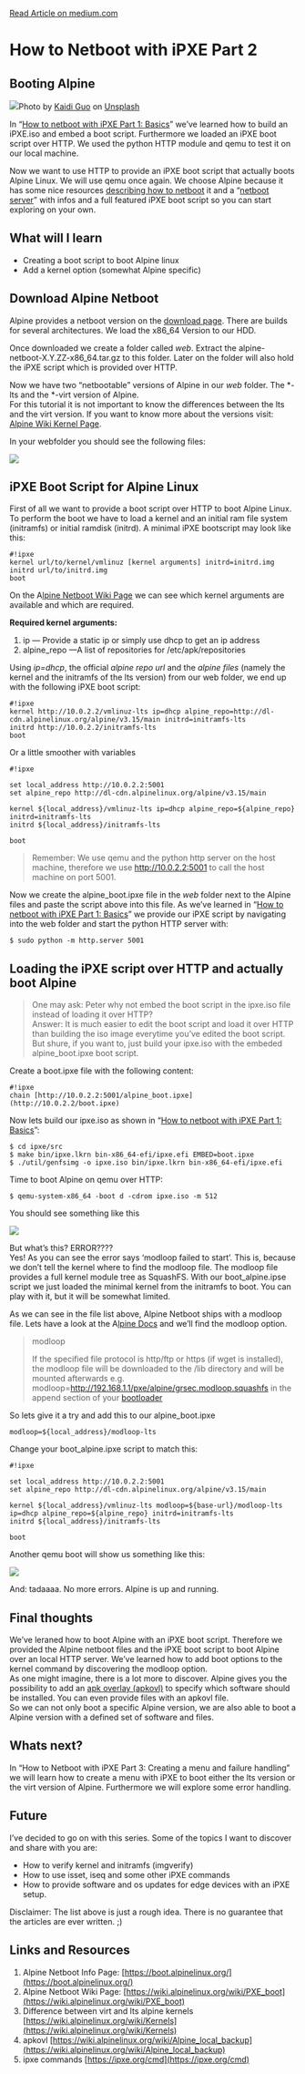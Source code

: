 [Read Article on medium.com](https://medium.com/@peter.bolch/how-to-netboot-with-ipxe-6191ed711348) 

How to Netboot with iPXE Part 2
===============================

Booting Alpine
--------------

![](https://miro.medium.com/max/1400/0*Im4HYlTDlK2AtpOM)Photo by [Kaidi Guo](https://unsplash.com/@kaidi_guo?utm_source=medium&utm_medium=referral) on [Unsplash](https://unsplash.com?utm_source=medium&utm_medium=referral)

In “[How to netboot with iPXE Part 1: Basics](https://medium.com/@peter.bolch/how-to-netboot-with-ipxe-6a41db514dee)” we’ve learned how to build an iPXE.iso and embed a boot script. Furthermore we loaded an iPXE boot script over HTTP. We used the python HTTP module and qemu to test it on our local machine.

Now we want to use HTTP to provide an iPXE boot script that actually boots Alpine Linux. We will use qemu once again. We choose Alpine because it has some nice resources [describing how to netboot](https://wiki.alpinelinux.org/wiki/PXE_boot) it and a “[netboot server](https://boot.alpinelinux.org/)” with infos and a full featured iPXE boot script so you can start exploring on your own.

What will I learn
-----------------

*   Creating a boot script to boot Alpine linux
*   Add a kernel option (somewhat Alpine specific)

Download Alpine Netboot
-----------------------

Alpine provides a netboot version on the [download page](https://alpinelinux.org/downloads/). There are builds for several architectures. We load the x86_64 Version to our HDD.

Once downloaded we create a folder called _web_. Extract the alpine-netboot-X.Y.ZZ-x86_64.tar.gz to this folder. Later on the folder will also hold the iPXE script which is provided over HTTP.

Now we have two “netbootable” versions of Alpine in our _web_ folder. The *-lts and the *-virt version of Alpine.  
For this tutorial it is not important to know the differences between the lts and the virt version. If you want to know more about the versions visit: [Alpine Wiki Kernel Page](https://wiki.alpinelinux.org/wiki/Kernels).

In your webfolder you should see the following files:

![](https://miro.medium.com/max/368/1*pEIL0qTQzkSs7M8-Zrg98g.png)

iPXE Boot Script for Alpine Linux
---------------------------------

First of all we want to provide a boot script over HTTP to boot Alpine Linux. To perform the boot we have to load a kernel and an initial ram file system (initramfs) or initial ramdisk (initrd). A minimal iPXE bootscript may look like this:

```
#!ipxe  
kernel url/to/kernel/vmlinuz [kernel arguments] initrd=initrd.img  
initrd url/to/initrd.img  
boot
```

On the A[lpine Netboot Wiki Page](https://wiki.alpinelinux.org/wiki/PXE_boot) we can see which kernel arguments are available and which are required.

**Required kernel arguments:**

1.  ip — Provide a static ip or simply use dhcp to get an ip address
2.  alpine_repo —A list of repositories for /etc/apk/repositories

Using _ip=dhcp_, the official _alpine repo url_ and the _alpine files_ (namely the kernel and the initramfs of the lts version) from our web folder, we end up with the following iPXE boot script:

```
#!ipxe  
kernel http://10.0.2.2/vmlinuz-lts ip=dhcp alpine_repo=http://dl-cdn.alpinelinux.org/alpine/v3.15/main initrd=initramfs-lts  
initrd http://10.0.2.2/initramfs-lts  
boot
```

Or a little smoother with variables

```
#!ipxe  
  
set local_address http://10.0.2.2:5001  
set alpine_repo http://dl-cdn.alpinelinux.org/alpine/v3.15/main  
  
kernel ${local_address}/vmlinuz-lts ip=dhcp alpine_repo=${alpine_repo} initrd=initramfs-lts  
initrd ${local_address}/initramfs-lts  
  
boot
```

> Remember: We use qemu and the python http server on the host machine, therefore we use http://10.0.2.2:5001 to call the host machine on port 5001.

Now we create the alpine_boot.ipxe file in the _web_ folder next to the Alpine files and paste the script above into this file. As we’ve learned in “[How to netboot with iPXE Part 1: Basics](https://medium.com/@peter.bolch/how-to-netboot-with-ipxe-6a41db514dee)” we provide our iPXE script by navigating into the web folder and start the python HTTP server with:

```
$ sudo python -m http.server 5001
```

Loading the iPXE script over HTTP and actually boot Alpine
----------------------------------------------------------

> One may ask: Peter why not embed the boot script in the ipxe.iso file instead of loading it over HTTP?  
> Answer: It is much easier to edit the boot script and load it over HTTP than building the iso image everytime you’ve edited the boot script.  
> But shure, if you want to, just build your ipxe.iso with the embeded alpine_boot.ipxe boot script.

Create a boot.ipxe file with the following content:

```
#!ipxe  
chain [http://10.0.2.2:5001/alpine_boot.ipxe](http://10.0.2.2/boot.ipxe)
```

Now lets build our ipxe.iso as shown in “[How to netboot with iPXE Part 1: Basics](https://medium.com/@peter.bolch/how-to-netboot-with-ipxe-6a41db514dee)”:

```
$ cd ipxe/src  
$ make bin/ipxe.lkrn bin-x86_64-efi/ipxe.efi EMBED=boot.ipxe  
$ ./util/genfsimg -o ipxe.iso bin/ipxe.lkrn bin-x86_64-efi/ipxe.efi
```

Time to boot Alpine on qemu over HTTP:

```
$ qemu-system-x86_64 -boot d -cdrom ipxe.iso -m 512
```

You should see something like this

![](https://miro.medium.com/max/1400/1*YWO9dXsAWfwsQJJJm5xXLQ.png)

But what’s this? ERROR????  
Yes! As you can see the error says ‘modloop failed to start’. This is, because we don’t tell the kernel where to find the modloop file. The modloop file provides a full kernel module tree as SquashFS. With our boot_alpine.ipse script we just loaded the minimal kernel from the initramfs to boot. You can play with it, but it will be somewhat limited.

As we can see in the file list above, Alpine Netboot ships with a modloop file. Lets have a look at the A[lpine Docs](https://wiki.alpinelinux.org/wiki/PXE_boot) and we’ll find the modloop option.

> modloop
> 
> If the specified file protocol is http/ftp or https (if wget is installed), the modloop file will be downloaded to the /lib directory and will be mounted afterwards e.g. modloop=http://192.168.1.1/pxe/alpine/grsec.modloop.squashfs in the append section of your [bootloader](https://wiki.alpinelinux.org/wiki/Bootloaders)

So lets give it a try and add this to our alpine_boot.ipxe

```
modloop=${local_address}/modloop-lts
```

Change your boot_alpine.ipxe script to match this:

```
#!ipxe  
  
set local_address http://10.0.2.2:5001  
set alpine_repo http://dl-cdn.alpinelinux.org/alpine/v3.15/main  
  
kernel ${local_address}/vmlinuz-lts modloop=${base-url}/modloop-lts ip=dhcp alpine_repo=${alpine_repo} initrd=initramfs-lts  
initrd ${local_address}/initramfs-lts  
  
boot
```

Another qemu boot will show us something like this:

![](https://miro.medium.com/max/1400/1*iIj6U8nhVSvvTyWsphb6dg.png)

And: tadaaaa. No more errors. Alpine is up and running.

Final thoughts
--------------

We’ve leraned how to boot Alpine with an iPXE boot script. Therefore we provided the Alpine netboot files and the iPXE boot script to boot Alpine over an local HTTP server. We’ve learned how to add boot options to the kernel command by discovering the modloop option.  
As one might imagine, there is a lot more to discover. Alpine gives you the possibility to add an [apk overlay (apkovl)](https://wiki.alpinelinux.org/wiki/Alpine_local_backup) to specify which software should be installed. You can even provide files with an apkovl file.  
So we can not only boot a specific Alpine version, we are also able to boot a Alpine version with a defined set of software and files.

Whats next?
-----------

In “How to Netboot with iPXE Part 3: Creating a menu and failure handling” we will learn how to create a menu with iPXE to boot either the lts version or the virt version of Alpine. Furthermore we will explore some error handling.

Future
------

I’ve decided to go on with this series. Some of the topics I want to discover and share with you are:

*   How to verify kernel and initramfs (imgverify)
*   How to use isset, iseq and some other iPXE commands
*   How to provide software and os updates for edge devices with an iPXE setup.

Disclaimer: The list above is just a rough idea. There is no guarantee that the articles are ever written. ;)

Links and Resources
-------------------

1.  Alpine Netboot Info Page: [https://boot.alpinelinux.org/](https://boot.alpinelinux.org/)
2.  Alpine Netboot Wiki Page: [https://wiki.alpinelinux.org/wiki/PXE_boot](https://wiki.alpinelinux.org/wiki/PXE_boot)
3.  Difference between virt and lts alpine kernels [https://wiki.alpinelinux.org/wiki/Kernels](https://wiki.alpinelinux.org/wiki/Kernels)
4.  apkovl [https://wiki.alpinelinux.org/wiki/Alpine_local_backup](https://wiki.alpinelinux.org/wiki/Alpine_local_backup)
5.  ipxe commands [https://ipxe.org/cmd](https://ipxe.org/cmd)
